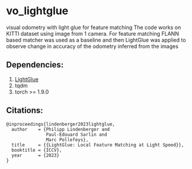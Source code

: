 # vo_lightglue
visual odometry with light glue for feature matching
The code works on KITTI dataset using image from 1 camera. For feature matching FLANN based matcher was used as a baseline and then LightGlue was applied to observe change in accuracy of the odometry inferred from the images

## Dependencies: ##
1. [LightGlue](https://github.com/cvg/LightGlue) 
2. tqdm
3. torch >= 1.9.0


## Citations: ##
```
@inproceedings{lindenberger2023lightglue,
  author    = {Philipp Lindenberger and
               Paul-Edouard Sarlin and
               Marc Pollefeys},
  title     = {{LightGlue: Local Feature Matching at Light Speed}},
  booktitle = {ICCV},
  year      = {2023}
}

```

